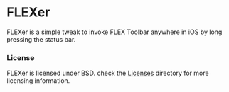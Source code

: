 # FLEXer

FLEXer is a simple tweak to invoke FLEX Toolbar anywhere in iOS by long pressing the status bar.

### License

FLEXer is licensed under BSD. check the [Licenses](https://github.com/CreatureSurvive/FLEXer/tree/master/Licenses) directory for more licensing information.